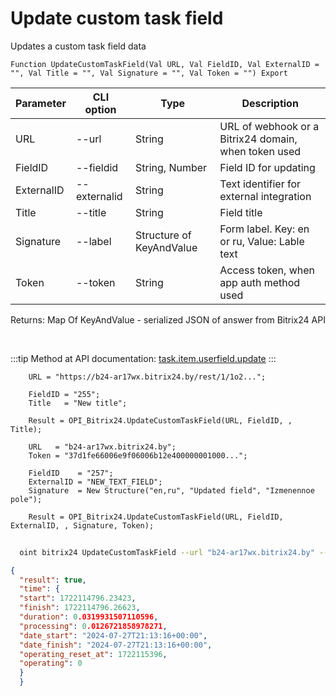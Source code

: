 ﻿---
sidebar_position: 3
---

# Update custom task field
 Updates a custom task field data



`Function UpdateCustomTaskField(Val URL, Val FieldID, Val ExternalID = "", Val Title = "", Val Signature = "", Val Token = "") Export`

  | Parameter | CLI option | Type | Description |
  |-|-|-|-|
  | URL | --url | String | URL of webhook or a Bitrix24 domain, when token used |
  | FieldID | --fieldid | String, Number | Field ID for updating |
  | ExternalID | --externalid | String | Text identifier for external integration |
  | Title | --title | String | Field title |
  | Signature | --label | Structure of KeyAndValue | Form label. Key: en or ru, Value: Lable text |
  | Token | --token | String | Access token, when app auth method used |

  
  Returns:  Map Of KeyAndValue - serialized JSON of answer from Bitrix24 API

<br/>

:::tip
Method at API documentation: [task.item.userfield.update](https://dev.1c-bitrix.ru/rest_help/tasks/task/userfield/update.php)
:::
<br/>


```bsl title="Code example"
    URL = "https://b24-ar17wx.bitrix24.by/rest/1/1o2...";

    FieldID = "255";
    Title   = "New title";

    Result = OPI_Bitrix24.UpdateCustomTaskField(URL, FieldID, , Title);

    URL   = "b24-ar17wx.bitrix24.by";
    Token = "37d1fe66006e9f06006b12e400000001000...";

    FieldID    = "257";
    ExternalID = "NEW_TEXT_FIELD";
    Signature  = New Structure("en,ru", "Updated field", "Izmenennoe pole");

    Result = OPI_Bitrix24.UpdateCustomTaskField(URL, FieldID, ExternalID, , Signature, Token);
```



```sh title="CLI command example"
    
  oint bitrix24 UpdateCustomTaskField --url "b24-ar17wx.bitrix24.by" --fieldid "257" --externalid "NEW_TEXT_FIELD" --title %title% --label %label% --token "fe3fa966006e9f06006b12e400000001000..."

```

```json title="Result"
{
  "result": true,
  "time": {
  "start": 1722114796.23423,
  "finish": 1722114796.26623,
  "duration": 0.0319931507110596,
  "processing": 0.0126721858978271,
  "date_start": "2024-07-27T21:13:16+00:00",
  "date_finish": "2024-07-27T21:13:16+00:00",
  "operating_reset_at": 1722115396,
  "operating": 0
  }
  }
```
